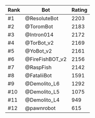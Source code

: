 Rank|Bot|Rating
---|---|---
#1|@ResoluteBot|2203
#2|@ToromBot|2183
#3|@Intron014|2172
#4|@TorBot_v2|2169
#5|@YoBot_v2|2161
#6|@FireFishBOT_v2|2156
#7|@RaspFish|2142
#8|@FataliiBot|1591
#9|@Demolito_L6|1292
#10|@Demolito_L5|1075
#11|@Demolito_L4|949
#12|@pawnrobot|615
